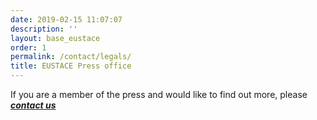 ```yaml
---
date: 2019-02-15 11:07:07
description: ''
layout: base_eustace
order: 1
permalink: /contact/legals/
title: EUSTACE Press office
---
```


<p></p>
<p>If you are a member of the press and would like to find out more, please <em><strong><a href="https://www.eustaceproject.eu/contact/form/">contact us</a></strong></em></p>

